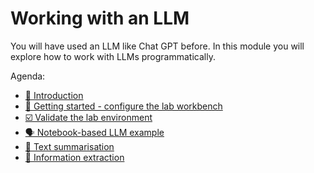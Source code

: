 # Working with an LLM

You will have used an LLM like Chat GPT before. In this module you will explore how to work with LLMs programmatically.

Agenda: 

* [🚀 Introduction](1-llm/0-intro.md)
* [👟 Getting started - configure the lab workbench](1-llm/1-getting-started.md)
* [☑️ Validate the lab environment](1-llm/2-validate-environment.md)
* [🗣️ Notebook-based LLM example](1-llm/3-llm-example.md)
* [💬 Text summarisation](1-llm/4-summarisation.md)
* [📃 Information extraction](1-llm/5-information-extraction.md)
